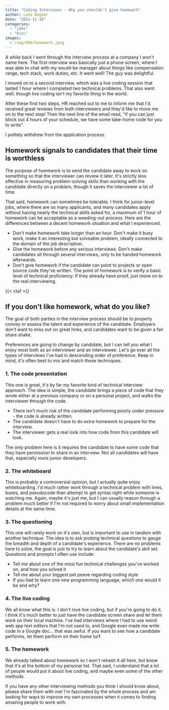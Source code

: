 ```yaml
---
title: "Coding Interviews - Why you shouldn't give homework"
author: Lane Wagner
date: "2021-11-18"
categories: 
  - "jobs"
  - "misc"
images:
  - /img/800/homework.jpeg
---
```


A while back I went through the interview process at a company I won't name here. The first interview was basically just a phone screen, where I was able to chat with my would-be manager about things like compensation range, tech stack, work duties, etc. It went well! The guy was delightful.

I moved on to a second interview, which was a live coding session that lasted 1 hour where I completed two technical problems. That also went well, though live coding isn't my favorite thing in the world.

After these first two steps, HR reached out to me to inform me that I'd received great reviews from both interviewers and they'd like to move me on to the next step! Then the next line of the email read, "if you can just block out 4 hours of your schedule, we have some take-home code for you to write".

I politely withdrew from the application process.

## Homework signals to candidates that their time is worthless

The purpose of homework is to send the candidate away to work on something so that the interviewer can review it later. It's strictly less effective in measuring problem-solving skills than working with the candidate directly on a problem, though it saves the interviewer a lot of time.

That said, homework can sometimes be tolerable. I think for junior-level jobs, where there are so many applicants, and many candidates apply without having nearly the technical skills asked for, a maximum of 1 hour of homework can be acceptable as a weeding-out process. Here are the differences between a decent homework situation and what I experienced.

- Don't make homework take longer than an hour. Don't make it busy work, make it an interesting but solveable problem, ideally connected to the domain of the job description.
- Give the homework before any serious interviews. Don't make candidates sit through several interviews, only to be handed homework afterwards.
- Don't give homework if the candidate can point to projects or open source code they've written. The point of homework is to verify a basic level of technical proficiency. If they already have proof, just move on to the real interviewing.

{{< cta1 >}}

## If you don't like homework, what do you like?

The goal of both parties in the interview process should be to properly convey or assess the talent and experience of the candidate. Employers don't want to miss out on great hires, and candidates want to be given a fair share shake.

Preferences are going to change by candidate, but I can tell you what I enjoy most both as an interviewer and an interviewee. Let's go over all the types of interviews I've had in descending order of preference. Keep in mind, it's often best to mix and match these techniques.

### 1. The code presentation

This one is great, it's by far my favorite kind of technical interview approach. The idea is simple, the candidate brings a piece of code that they wrote either at a previous company or on a personal project, and walks the interviewer through the code.

- There isn't much risk of the candidate performing poorly under pressure - the code is already written.
- The candidate doesn't have to do extra homework to prepare for the interview.
- The interviewer gets a real look into how code from this candidate will look.

The only problem here is it requires the candidate to have some code that they have permission to share in an interview. Not all candidates will have that, especially more junior developers.

### 2. The whiteboard

This is probably a controversial opinion, but I actually quite enjoy whiteboarding. I'd much rather work through a technical problem with lines, boxes, and pseudocode than attempt to get syntax right while someone is watching me. Again, maybe it's just me, but I can usually reason through a problem much better if I'm not required to worry about small implementation details at the same time.

### 3. The questioning

This one will rarely work on it's own, but is important to use in tandem with another technique. The idea is to ask probing technical questions to gauge the breadth and depth of a candidate's experience. There are no problems here to solve, the goal is just to try to learn about the candidate's skill set. Questions and prompts I often use include:

- Tell me about one of the most fun technical challenges you've worked on, and how you solved it
- Tell me about your biggest pet peeve regarding coding style
- If you had to learn one new programming language, which one would it be and why?

### 4. The live coding

We all know what this is. I don't love live coding, but if you're going to do it, I think it's much better to just have the candidate screen share and let them work on their local machine. I've had interviews where I had to use weird web app text editors that I'm not used to, and Google even made me write code in a Google doc... that was awful. If you want to see how a candidate performs, let them perform on their home turf.

### 5. The homework

We already talked about homework so I won't rehash it all here, but know that it's at the bottom of my personal list. That said, I understand that a lot of people would put it about live coding, and maybe even some of the other methods.

If you have any other interviewing methods you think I should know about, please share them with me! I'm fascinated by the whole process and am looking for ways to improve my own processes when it comes to finding amazing people to work with.
